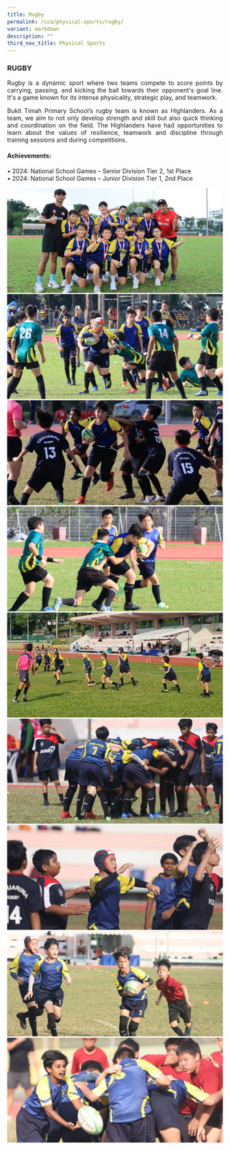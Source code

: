 ```yaml
---
title: Rugby
permalink: /cca/physical-sports/rugby/
variant: markdown
description: ""
third_nav_title: Physical Sports
---
```

<h3>RUGBY</h3><p align="justify">
Rugby is a dynamic sport where two teams compete to score points by carrying, passing, and kicking the ball towards their opponent's goal line. It's a game known for its intense physicality, strategic play, and teamwork.</p>
<p align="justify">
Bukit Timah Primary School’s rugby team is known as Highlanders. As a team, we aim to not only develop strength and skill but also quick thinking and coordination on the field. The Highlanders have had opportunities to learn about the values of resilience, teamwork and discipline through training sessions and during competitions. </p>
<h4>Achievements:</h4>
•	2024: National School Games – Senior Division Tier 2, 1st Place<br>
•	2024: National School Games – Junior Division Tier 1, 2nd  Place



![](/images/CCA/25_rugby_02.png) <br>
![](/images/CCA/25_rugby_03.png) <br>
![](/images/CCA/25_rugby_04.png) <br>
![](/images/CCA/25_rugby_05.png) <br>
![](/images/CCA/25_rugby_01.png) <br>
![](/images/CCA/25_rugby_06.png) <br>
![](/images/CCA/25_rugby_07.png) <br>
![](/images/CCA/25_rugby_08.png) <br>
![](/images/CCA/25_rugby_09.png) <br>

